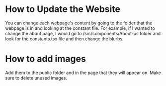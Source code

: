 # How to Update the Website

You can change each webpage's content by going to the folder that the webpage is in and looking at the constant file.
For example, if I wanted to change the about page, I would go to /src/components/About-us folder and look for the constants.tsx file and then change the blurbs.

# How to add images

Add them to the public folder and in the page that they will appear on. Make sure to delete unused images.
